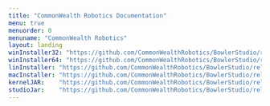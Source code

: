 ```yaml
---
title: "CommonWealth Robotics Documentation"
menu: true
menuorder: 0
menuname: "CommonWealth Robotics"
layout: landing
winInstaller32: "https://github.com/CommonWealthRobotics/BowlerStudio/releases/download/0.32.7/Windows-32-BowlerStudio-0.32.7.exe"
winInstaller64: "https://github.com/CommonWealthRobotics/BowlerStudio/releases/download/0.32.7/Windows-64-BowlerStudio-0.32.7.exe"
linInstaller: "https://github.com/CommonWealthRobotics/BowlerStudio/releases/download/0.32.7/Ubuntu-BowlerStudio-0.32.7.deb"
macInstaller: "https://github.com/CommonWealthRobotics/BowlerStudio/releases/download/0.32.7/MacOSX-BowlerStudio-0.32.7.zip"
kernelJAR:    "https://github.com/CommonWealthRobotics/BowlerStudio/releases/download/0.32.7/BowlerScriptingKernel-0.44.0-fat.jar"
studioJar:    "https://github.com/CommonWealthRobotics/BowlerStudio/releases/download/0.32.7/BowlerStudio.jar"
---
```


